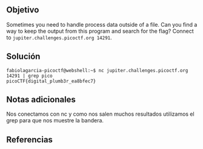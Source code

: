 ## Objetivo
Sometimes you need to handle process data outside of a file. Can you find a way to keep the output from this program and search for the flag? Connect to `jupiter.challenges.picoctf.org 14291`.

## Solución 
```
fabiolagarcia-picoctf@webshell:~$ nc jupiter.challenges.picoctf.org 14291 | grep pico
picoCTF{digital_plumb3r_ea8bfec7}
```

## Notas adicionales
Nos conectamos con nc y como nos salen muchos resultados utilizamos el grep para que nos muestre la bandera.
## Referencias